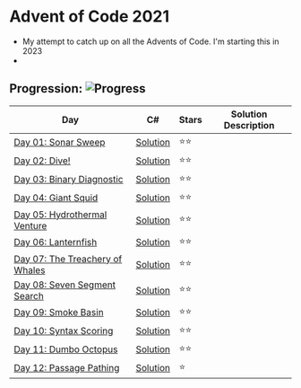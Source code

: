 # Advent of Code 2021
- My attempt to catch up on all the Advents of Code. I'm starting this in 2023 
- 

## Progression:  ![Progress](https://progress-bar.dev/12/?scale=25&title=projects&width=240&suffix=/25)


| Day                                                          | C#                            | Stars |  Solution Description |
| ------------------------------------------------------------ | ----------------------------- | ----- | -------------------- |
| [Day 01:  Sonar Sweep](https://adventofcode.com/2021/day/1) | [Solution](./Day01/Program.cs) | :star::star: |
| [Day 02:  Dive!](https://adventofcode.com/2021/day/2) | [Solution](./Day02/Program.cs) | :star::star: |
| [Day 03:  Binary Diagnostic](https://adventofcode.com/2021/day/3) | [Solution](./Day03/Program.cs) | :star::star: |
| [Day 04:  Giant Squid](https://adventofcode.com/2021/day/4) | [Solution](./Day04/Program.cs) | :star::star: |
| [Day 05:  Hydrothermal Venture](https://adventofcode.com/2021/day/5) | [Solution](./Day05/Program.cs) | :star::star: |
| [Day 06:  Lanternfish](https://adventofcode.com/2021/day/6) | [Solution](./Day06/Program.cs) | :star::star: |
| [Day 07:  The Treachery of Whales](https://adventofcode.com/2021/day/7) | [Solution](./Day07/Program.cs) | :star::star: |
| [Day 08:  Seven Segment Search](https://adventofcode.com/2021/day/8) | [Solution](./Day08/Program.cs) | :star::star: |
| [Day 09:  Smoke Basin](https://adventofcode.com/2021/day/9) | [Solution](./Day09/Program.cs) | :star::star: |
| [Day 10:  Syntax Scoring](https://adventofcode.com/2021/day/10) | [Solution](./Day10/Program.cs) | :star::star: |
| [Day 11:  Dumbo Octopus](https://adventofcode.com/2021/day/11) | [Solution](./Day11/Program.cs) | :star::star: |
| [Day 12:  Passage Pathing](https://adventofcode.com/2021/day/12) | [Solution](./Day12/Program.cs) | :star:  |
